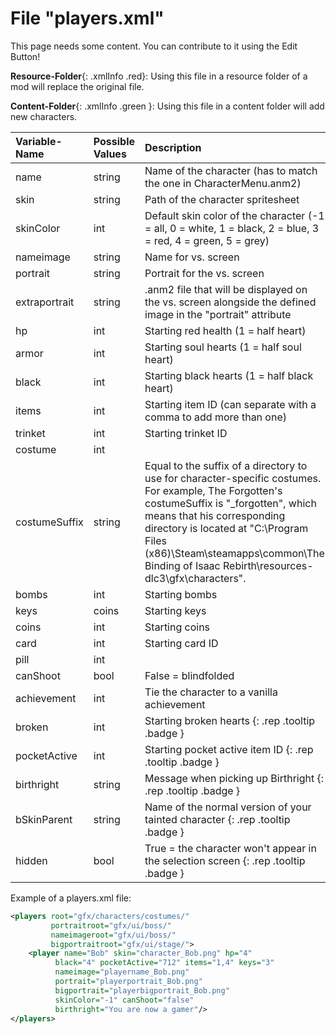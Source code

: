 # File "players.xml"

This page needs some content. You can contribute to it using the Edit Button!

**Resource-Folder**{: .xmlInfo .red}: Using this file in a resource folder of a mod will replace the original file.

**Content-Folder**{: .xmlInfo .green }: Using this file in a content folder will add new characters.

| Variable-Name | Possible Values | Description |
|:--|:--|:--|
|name|string|Name of the character (has to match the one in CharacterMenu.anm2)|
|skin|string|Path of the character spritesheet|
|skinColor|int|Default skin color of the character (-1 = all, 0 = white, 1 = black, 2 = blue, 3 = red, 4 = green, 5 = grey)|
|nameimage|string|Name for vs. screen|
|portrait|string|Portrait for the vs. screen|
|extraportrait|string|.anm2 file that will be displayed on the vs. screen alongside the defined image in the "portrait" attribute|
|hp|int|Starting red health (1 = half heart)|
|armor|int|Starting soul hearts (1 = half soul heart)|
|black|int|Starting  black hearts (1 = half black heart)|
|items|int|Starting item ID (can separate with a comma to add more than one)|
|trinket|int|Starting trinket ID|
|costume|int||
|costumeSuffix|string|Equal to the suffix of a directory to use for character-specific costumes. For example, The Forgotten's costumeSuffix is "_forgotten", which means that his corresponding directory is located at "C:\Program Files (x86)\Steam\steamapps\common\The Binding of Isaac Rebirth\resources-dlc3\gfx\characters".|
|bombs|int|Starting bombs|
|keys|coins|Starting keys|
|coins|int|Starting coins|
|card|int|Starting card ID|
|pill|int||
|canShoot|bool|False = blindfolded|
|achievement|int|Tie the character to a vanilla achievement|
|broken|int|Starting broken hearts [ ](#){: .rep .tooltip .badge }|
|pocketActive|int|Starting pocket active item ID [ ](#){: .rep .tooltip .badge }|
|birthright|string|Message when picking up Birthright [ ](#){: .rep .tooltip .badge }|
|bSkinParent|string|Name of the normal version of your tainted character [ ](#){: .rep .tooltip .badge }|
|hidden|bool|True = the character won't appear in the selection screen [ ](#){: .rep .tooltip .badge }|


Example of a players.xml file:
```xml
<players root="gfx/characters/costumes/"
         portraitroot="gfx/ui/boss/"
         nameimageroot="gfx/ui/boss/"
         bigportraitroot="gfx/ui/stage/">
	<player name="Bob" skin="character_Bob.png" hp="4"
          black="4" pocketActive="712" items="1,4" keys="3"
          nameimage="playername_Bob.png"
          portrait="playerportrait_Bob.png"
          bigportrait="playerbigportrait_Bob.png"
          skinColor="-1" canShoot="false"
          birthright="You are now a gamer"/>
</players>
```
